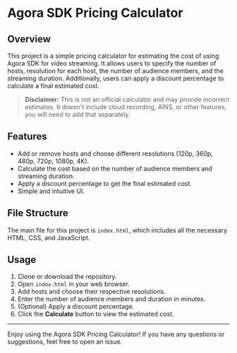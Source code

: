 # Agora SDK Pricing Calculator

## Overview

This project is a simple pricing calculator for estimating the cost of using Agora SDK for video streaming. It allows users to specify the number of hosts, resolution for each host, the number of audience members, and the streaming duration. Additionally, users can apply a discount percentage to calculate a final estimated cost.

> **Disclaimer:** This is not an official calculator and may provide incorrect estimates. It doesn't include cloud recording, AINS, or other features, you will need to add that separately.

## Features

- Add or remove hosts and choose different resolutions (120p, 360p, 480p, 720p, 1080p, 4K).
- Calculate the cost based on the number of audience members and streaming duration.
- Apply a discount percentage to get the final estimated cost.
- Simple and intuitive UI.

## File Structure

The main file for this project is `index.html`, which includes all the necessary HTML, CSS, and JavaScript.

## Usage

1. Clone or download the repository.
2. Open `index.html` in your web browser.
3. Add hosts and choose their respective resolutions.
4. Enter the number of audience members and duration in minutes.
5. (Optional) Apply a discount percentage.
6. Click the **Calculate** button to view the estimated cost.

---

Enjoy using the Agora SDK Pricing Calculator! If you have any questions or suggestions, feel free to open an issue.
